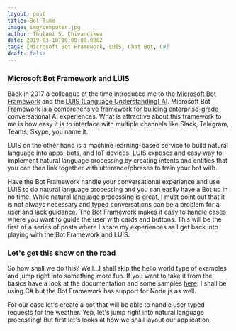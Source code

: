 ```yaml
---
layout: post
title: Bot Time
image: img/computer.jpg
author: Thulani S. Chivandikwa
date: 2019-03-10T10:00:00.000Z
tags: [Microsoft Bot Framework, LUIS, Chat Bot, C#]
draft: false
---
```


### Microsoft Bot Framework and LUIS

Back in 2017 a colleague at the time introduced me to the [Microsoft Bot Framework](https://dev.botframework.com/) and the [LUIS (Language Understanding) AI](https://www.luis.ai/home). Microsoft Bot Framework is a comprehensive framework for building enterprise-grade conversational AI experiences. What is attractive about this framework to me is how easy it is to interface with multiple channels like Slack, Telegram, Teams, Skype, you name it.

LUIS on the other hand is a machine learning-based service to build natural language into apps, bots, and IoT devices. LUIS exposes and easy way to implement natural language processing by creating intents and entities that you can then link together with utterance/phrases to train your bot with.

Have the Bot Framework handle your conversational experience and use LUIS to do natural language processing and you can easily have a Bot up in no time. While natural language processing is great, I must point out that it is not always necessary and typed conversations can be a problem for a user and lack guidance. The Bot Framework makes it easy to handle cases where you want to guide the user with cards and buttons. This will be the first of a series of posts where I share my experiences as I get back into playing with the Bot Framework and LUIS.

### Let's get this show on the road

So how shall we do this? Well...I shall skip the hello world type of examples and jump right into something more fun. If you want to take it from the basics have a look at the documentation and some samples [here](https://github.com/microsoft/BotBuilder-Samples). I shall be using C# but the Bot Framework has support for Node.js as well.

For our case let's create a bot that will be able to handle user typed requests for the weather. Yep, let's jump right into natural language processing! But first let's looks at how we shall layout our application.
